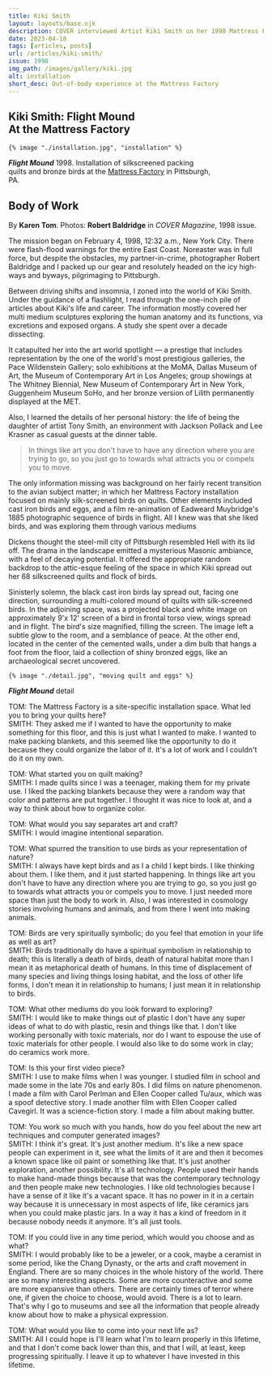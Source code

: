 ```yaml
---
title: Kiki Smith
layout: layouts/base.njk
description: COVER interviewed Artist Kiki Smith on her 1998 Mattress Factory installation
date: 2023-04-18
tags: [articles, posts]
url: /articles/kiki-smith/
issue: 1998
img_path: /images/gallery/kiki.jpg
alt: installation
short_desc: Out-of-body experience at the Mattress Factory
---
```

<article>
  <h1>Kiki Smith: Flight Mound<br />At the Mattress Factory</h1>

  <div class="pic-wrap">
    
    {% image "./installation.jpg", "installation" %}

  <div class="pic-caption" style="max-width:400px;"><p><em><b>Flight Mound</b></em> 1998. Installation of silkscreened packing quilts and bronze birds at the <a href="https://www.mattress.org/archive/index.php/Detail/collections/117">Mattress Factory</a> in Pittsburgh, PA.</p></div>
  </div>

  <h2 class="article-title">Body of Work</h2>

  By **Karen Tom**. Photos: **Robert Baldridge** in *COVER Magazine*, 1998 issue.

  The mission began on February 4, 1998, 12:32 a.m., New York City. There were flash-flood warnings for the entire East Coast. Noreaster was in full force, but despite the obstacles, my partner-in-crime, photographer Robert Baldridge and I packed up our gear and resolutely headed on the icy high­ways and byways, pilgrimaging to Pittsburgh.

  Between driving shifts and insomnia, I zoned into the world of Kiki Smith. Under the guidance of a flashlight, I read through the one-inch pile of articles about Kiki's life and career. The information mostly covered her multi medium sculptures exploring the human anatomy and its functions, via excretions and exposed organs. A study she spent over a decade dissecting.

  It catapulted her into the art world spotlight — a prestige that includes representation by the one of the world's most prestigious galleries, the Pace Wildenstein Gallery; solo exhibitions at the MoMA, Dallas Museum of Art, the Museum of Contemporary Art in Los Angeles; group showings at The Whitney Biennial, New Museum of Contemporary Art in New York, Guggenheim Museum SoHo, and her bronze version of Lilith permanently displayed at the MET.

  Also, I learned the details of her personal history: the life of being the daughter of artist Tony Smith, an environment with Jackson Pollack and Lee Krasner as casual guests at the dinner table.

  <blockquote>In things like art you don't have to have any direc­tion where you are trying to go, so you just go to towards what attracts you or compels you to move.</blockquote>

  The only information missing was background on her fairly recent transition to the avian subject matter; in which her Mattress Factory installation focused on mainly silk-screened birds on quilts. Other elements included cast iron birds and eggs, and a film re-animation of Eadweard Muybridge's 1885 photographic sequence of birds in flight. All I knew was that she liked birds, and was exploring them through various medi­ums

  Dickens thought the steel-mill city of Pittsburgh resembled Hell with its lid off. The drama in the landscape emitted a mys­terious Masonic ambiance, with a feel of decaying potential. It offered the appropriate random backdrop to the attic-esque feeling of the space in which Kiki spread out her 68 silk­screened quilts and flock of birds.

  Sinisterly solemn, the black cast iron birds lay spread out, facing one direction, surrounding a multi-colored mound of quilts with silk-screened birds. In the adjoining space, was a projected black and white image on approximately 9'x 12' screen of a bird in frontal torso view, wings spread and in flight. The bird's size magnified, filling the screen. The image left a subtle glow to the room, and a semblance of peace. At the other end, located in the center of the cemented walls, under a dim bulb that hangs a foot from the floor, laid a col­lection of shiny bronzed eggs, like an archaeological secret uncovered.

  <div class="pic-wrap">
    
    {% image "./detail.jpg", "moving quilt and eggs" %}

  <div class="pic-caption"><p><em><b>Flight Mound</b></em> detail</p></div>
  </div>

  <p><span class="intro">TOM: The Mattress Factory is a site-specific installation space. What led you to bring your quilts here?<br />SMITH:</span> They asked me if I wanted to have the opportunity to make something for this floor, and this is just what I wanted to make. I wanted to make packing blankets, and this seemed like the opportunity to do it because they could organize the labor of it. It's a lot of work and I couldn't do it on my own.</p>
  <p><span class="intro">TOM: What started you on quilt making?<br />SMITH:</span> I made quilts since I was a teenager, making them for my private use. I liked the packing blankets because they were a random way that color and patterns are put together. I thought it was nice to look at, and a way to think about how to organize color.</p>
  <p><span class="intro">TOM: What would you say separates art and craft?<br />SMITH</span>:  I would imagine intentional separation.</p>
  <p><span class="intro">TOM: What spurred the transition to use birds as your rep­resentation of nature?<br />SMITH:</span> I always have kept birds and as I a child I kept birds. I like thinking about them. I like them, and it just started hap­pening. In things like art you don't have to have any direc­tion where you are trying to go, so you just go to towards what attracts you or compels you to move. I just needed more space than just the body to work in. Also, I was inter­ested in cosmology stories involving humans and animals, and from there I went into making animals.</p>
  <p><span class="intro">TOM: Birds are very spiritually symbolic; do you feel that emotion in your life as well as art?<br />SMITH:</span>  Birds traditionally do have a spiritual symbolism in rela­tionship to death; this is literally a death of birds, death of natural habitat more than I mean it as metaphorical death of humans. In this time of displacement of many species and living things losing habitat, and the loss of other life forms, I don't mean it in relationship to humans; I just mean it in relationship to birds.</p>
  <p><span class="intro">TOM: What other mediums do you look forward to explor­ing?<br />SMITH:</span>  I would like to make things out of plastic I don't have any super ideas of what to do with plastic, resin and things like that. I don't like working personally with toxic materials, nor do I want to espouse the use of toxic materials for other people. I would also like to do some work in clay; do ceramics work more.</p>  
  <p><span class="intro">TOM: Is this your first video piece?<br />SMITH:</span>  I use to make films when I was younger. I studied film in school and made some in the late 70s and early 80s. I did films on nature phenomenon. I made a film with Carol Perlman and Ellen Cooper called Tu/aux, which was a spoof detective story. I made another film with Ellen Cooper called Cavegirl. It was a science-fiction story. I made a film about making butter.</p>
  <p><span class="intro">TOM: You work so much with you hands, how do you feel about the new art techniques and computer generated images? <br />SMITH:</span>  I think it's great. It's just another medium. It's like a new space people can experiment in it, see what the limits of it are and then it becomes a known space like oil paint or something like that. It's just another exploration, another possibility. It's all technology. People used their hands to make hand-made things because that was the contemporary technology and then people make new technologies. I like old technologies because I have a sense of it like it's a vacant space. It has no power in it in a certain way because it is unnecessary in most aspects of life, like ceramics jars when you could make plastic jars. In a way it has a kind of freedom in it because nobody needs it anymore. It's all just tools.</p>
  <p><span class="intro">TOM: If you could live in any time period, which would you choose and as what? <br />SMITH:</span> I would probably like to be a jeweler, or a cook, maybe a ceramist in some period, like the Chang Dynasty, or the arts and craft movement in England. There are so many choices in the whole history of the world. There are so many interesting aspects. Some are more counteractive and some are more expansive than others. There are certainly times of terror where one, if given the choice to choose, would avoid. There is a lot to learn. That's why I go to museums and see all the information that people already know about how to make a physical expression.</p>
  <p><span class="intro">TOM: What would you like to come into your next life as?<br />SMITH:</span> All I could hope is I'll learn what I'm to learn properly in this lifetime, and that I don't come back lower than this, and that I will, at least, keep progressing spiritually. I leave it up to whatever I have invested in this lifetime.</p>

</article>